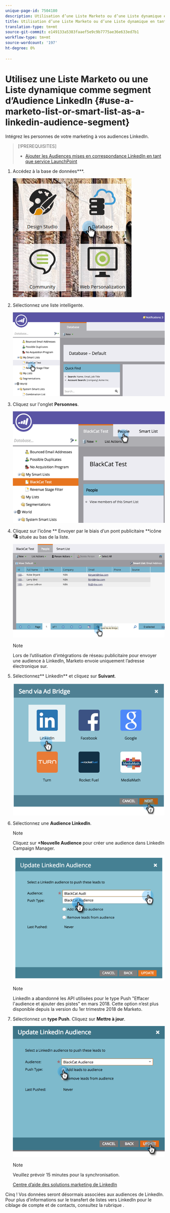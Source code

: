 ```yaml
---
unique-page-id: 7504180
description: Utilisation d’une Liste Marketo ou d’une Liste dynamique en tant que segment d’Audience LinkedIn - Marketo Docs - Documentation du produit
title: Utilisation d’une Liste Marketo ou d’une Liste dynamique en tant que segment d’Audience LinkedIn
translation-type: tm+mt
source-git-commit: e149133a5383faaef5e9c9b7775ae36e633ed7b1
workflow-type: tm+mt
source-wordcount: '197'
ht-degree: 0%

---
```



# Utilisez une Liste Marketo ou une Liste dynamique comme segment d’Audience LinkedIn {#use-a-marketo-list-or-smart-list-as-a-linkedin-audience-segment}

Intégrez les personnes de votre marketing à vos audiences LinkedIn.

>[!PREREQUISITES]
>
>* [Ajouter les Audiences mises en correspondance LinkedIn en tant que service LaunchPoint](../../../../product-docs/demand-generation/ad-network-integrations/add-linkedin-matched-audiences-as-a-launchpoint-service.md)

>



1. Accédez à la base de données***.

   ![](assets/db.png)

1. Sélectionnez une liste intelligente.

   ![](assets/two.png)

1. Cliquez sur l&#39;onglet **Personnes**.

   ![](assets/three-1.png)

1. Cliquez sur l’icône ** Envoyer par le biais d’un pont publicitaire **icône ![—](assets/image2015-4-20-18-3a18-3a41.png) située au bas de la liste.

   ![](assets/four-1.png)

   >[!NOTE]
   >
   >Lors de l’utilisation d’intégrations de réseau publicitaire pour envoyer une audience à LinkedIn, Marketo envoie uniquement l’adresse électronique sur.

1. Sélectionnez** LinkedIn** et cliquez sur **Suivant**.

   ![](assets/image2015-4-20-18-3a7-3a19.png)

1. Sélectionnez une **Audience LinkedIn**.

   >[!NOTE]
   >
   >Cliquez sur **+Nouvelle Audience** pour créer une audience dans LinkedIn Campaign Manager.

   ![](assets/6.png)

   >[!NOTE]
   >
   >LinkedIn a abandonné les API utilisées pour le type Push &quot;Effacer l&#39;audience et ajouter des pistes&quot; en mars 2018. Cette option n’est plus disponible depuis la version du 1er trimestre 2018 de Marketo.

1. Sélectionnez un **type Push**. Cliquez sur **Mettre à jour**.

   ![](assets/7.png)

   >[!NOTE]
   >
   >Veuillez prévoir 15 minutes pour la synchronisation.

   [Centre d’aide des solutions marketing de LinkedIn](https://www.linkedin.com/help/lms/answer/73938?query=ad%20segment)

Cinq ! Vos données seront désormais associées aux audiences de LinkedIn. Pour plus d’informations sur le transfert de listes vers LinkedIn pour le ciblage de compte et de contacts, consultez la rubrique .